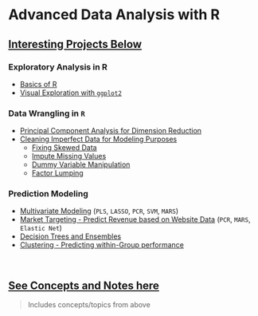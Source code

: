 # Advanced Data Analysis with R
<!-- > DSA 5013-995  
> Fall 2022   -->

## [Interesting Projects Below](03%20-%20Labs/)

### Exploratory Analysis in R
* [Basics of R](03%20-%20Labs/01%20-%20Intro%20to%20R/README.md)
* [Visual Exploration with `ggplot2`](03%20-%20Labs/02%20-%20Analysis%20Intro/README.md)

### Data Wrangling in `R`
* [Principal Component Analysis for Dimension Reduction](03%20-%20Labs/)
* [Cleaning Imperfect Data for Modeling Purposes](03%20-%20Labs/04%20-%20Data%20Wrangling/README.md)
    - [Fixing Skewed Data](03%20-%20Labs/04%20-%20Data%20Wrangling/README.md/#2-a---fixing-skewed-data)
    - [Impute Missing Values](03%20-%20Labs/04%20-%20Data%20Wrangling/README.md/#2-b---impute-missing-values)
    - [Dummy Variable Manipulation](03%20-%20Labs/04%20-%20Data%20Wrangling/README.md/#2-c---dummy-variable-manipulation)
    - [Factor Lumping](https://github.com/Daniel-Carpenter/Advanced-Analytics-in-R/tree/main/03%20-%20Labs/05%20-%20Modeling#iii-factor-level-collapsing)

### Prediction Modeling
* [Multivariate Modeling](03%20-%20Labs/05%20-%20Modeling/README.md) (`PLS`, `LASSO`, `PCR`, `SVM`, `MARS`)
* [Market Targeting - Predict Revenue based on Website Data](03%20-%20Labs/06%20-%20Modeling%20Competition/README.md) (`PCR`, `MARS`, `Elastic Net`)
* [Decision Trees and Ensembles](03%20-%20Labs/07%20-%20Decision%20Trees/Carpenter_Mohanty_Knepp_HW7.Rmd)
* [Clustering - Predicting within-Group performance](03%20-%20Labs/08%20-%20Clustering/README.md)

<br>

## [See Concepts and Notes here](02%20-%20Notes/)
> Includes concepts/topics from above

